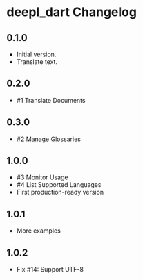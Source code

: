 # deepl_dart Changelog

## 0.1.0

- Initial version.
- Translate text.

## 0.2.0

- #1 Translate Documents

## 0.3.0

- #2 Manage Glossaries

## 1.0.0

- #3 Monitor Usage
- #4 List Supported Languages
- First production-ready version

## 1.0.1

- More examples

## 1.0.2

- Fix #14: Support UTF-8